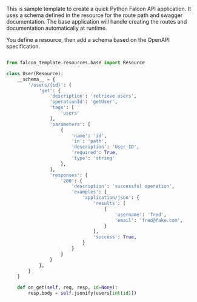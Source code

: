 This is sample template to create a quick Python Falcon API application. It uses a schema defined in the resource for the route path and swagger documentation. The base application will handle creating the routes and documentation automatically at runtime.

You define a resource, then add a schema based on the OpenAPI specification.

```python

from falcon_template.resources.base import Resource

class User(Resource):
    __schema__ = {
        '/users/{id}': {
            'get': {
                'description': 'retrieve users',
                'operationId': 'getUser',
                'tags': [
                    'users'
                ],
                'parameters': [
                    {
                        'name': 'id',
                        'in': 'path',
                        'description': 'User ID',
                        'required': True,
                        'type': 'string'
                    },
                ],
                'responses': {
                    '200': {
                        'description': 'successful operation',
                        'examples': {
                            'application/json': {
                                'results': [
                                    {
                                        'username': 'fred',
                                        'email': 'fred@fake.com',
                                    }
                                ],
                                'success': True,
                            }
                        }
                    }
                }
            },
        }
    }

    def on_get(self, req, resp, id=None):
        resp.body = self.jsonify(users[int(id)])
        
```
